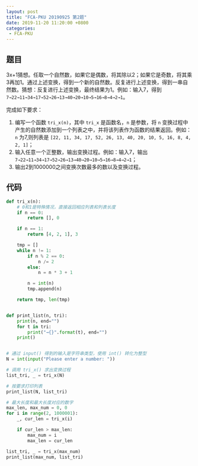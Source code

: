 ```yaml
---
layout: post
title: "FCA-PKU 20190925 第2题"
date: 2019-11-20 11:20:00 +0800
categories: 
 - FCA-PKU
---
```


## 题目

3x+1猜想。任取一个自然数，如果它是偶数，将其除以2；如果它是奇数，将其乘3再加1。通过上述变换，得到一个新的自然数。反复进行上述变换，得到一串自然数。猜想：反复进行上述变换，最终结果为1。例如：输入7，得到 `7→22→11→34→17→52→26→13→40→20→10→5→16→8→4→2→1`。

<!-- more -->

完成如下要求：
1. 编写一个函数 `tri_x(n)`，其中 `tri_x` 是函数名，`n` 是参数，将 `n` 变换过程中产生的自然数添加到一个列表之中，并将该列表作为函数的结果返回。例如：`n` 为7,则列表是 `[22, 11, 34, 17, 52, 26, 13, 40, 20, 10, 5, 16, 8, 4, 2, 1]`；
2. 输入任意一个正整数，输出变换过程。例如：输入7，输出 `7→22→11→34→17→52→26→13→40→20→10→5→16→8→4→2→1`；
3. 输出2到1000000之间变换次数最多的数以及变换过程。

## 代码

```python
def tri_x(n):
    # 0和1是特殊情况，直接返回相应列表和列表长度
    if n == 0:
        return [], 0

    if n == 1:
        return [4, 2, 1], 3

    tmp = []
    while n != 1:
        if n % 2 == 0:
            n /= 2
        else:
            n = n * 3 + 1

        n = int(n)
        tmp.append(n)

    return tmp, len(tmp)


def print_list(n, tri):
    print(n, end="")
    for t in tri:
        print("→{}".format(t), end="")
    print()


# 通过 input() 得到的输入是字符串类型，使用 int() 转化为整型
N = int(input("Please enter a number: "))

# 调用 tri_x() 求出变换过程
list_tri, _ = tri_x(N)

# 按要求打印列表
print_list(N, list_tri)

# 最大长度和最大长度对应的数字
max_len, max_num = 0, 0
for i in range(2, 1000001):
    _, cur_len = tri_x(i)

    if cur_len > max_len:
        max_num = i
        max_len = cur_len

list_tri, _ = tri_x(max_num)
print_list(max_num, list_tri)
```
